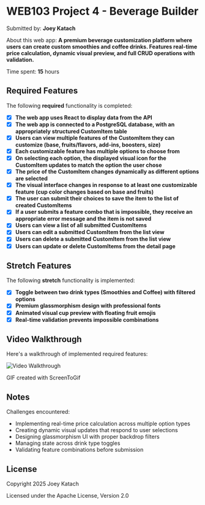 # WEB103 Project 4 - Beverage Builder

Submitted by: **Joey Katach**

About this web app: **A premium beverage customization platform where users can create custom smoothies and coffee drinks. Features real-time price calculation, dynamic visual preview, and full CRUD operations with validation.**

Time spent: **15** hours

## Required Features

The following **required** functionality is completed:

- [x] **The web app uses React to display data from the API**
- [x] **The web app is connected to a PostgreSQL database, with an appropriately structured CustomItem table**
- [x] **Users can view multiple features of the CustomItem they can customize (base, fruits/flavors, add-ins, boosters, size)**
- [x] **Each customizable feature has multiple options to choose from**
- [x] **On selecting each option, the displayed visual icon for the CustomItem updates to match the option the user chose**
- [x] **The price of the CustomItem changes dynamically as different options are selected**
- [x] **The visual interface changes in response to at least one customizable feature (cup color changes based on base and fruits)**
- [x] **The user can submit their choices to save the item to the list of created CustomItems**
- [x] **If a user submits a feature combo that is impossible, they receive an appropriate error message and the item is not saved**
- [x] **Users can view a list of all submitted CustomItems**
- [x] **Users can edit a submitted CustomItem from the list view**
- [x] **Users can delete a submitted CustomItem from the list view**
- [x] **Users can update or delete CustomItems from the detail page**

## Stretch Features

The following **stretch** functionality is implemented:

- [x] **Toggle between two drink types (Smoothies and Coffee) with filtered options**
- [x] **Premium glassmorphism design with professional fonts**
- [x] **Animated visual cup preview with floating fruit emojis**
- [x] **Real-time validation prevents impossible combinations**

## Video Walkthrough

Here's a walkthrough of implemented required features:

<img src='walkthrough.gif' title='Video Walkthrough' width='' alt='Video Walkthrough' />

GIF created with ScreenToGif

## Notes

Challenges encountered:
- Implementing real-time price calculation across multiple option types
- Creating dynamic visual updates that respond to user selections
- Designing glassmorphism UI with proper backdrop filters
- Managing state across drink type toggles
- Validating feature combinations before submission

## License

Copyright 2025 Joey Katach

Licensed under the Apache License, Version 2.0
